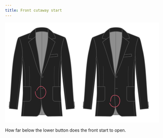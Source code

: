 ```yaml
---
title: Front cutaway start
---
```


![Front cutaway start](frontcutawaystart.svg)

How far below the lower button does the front start to open.